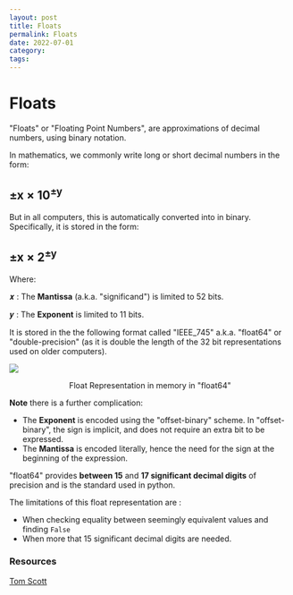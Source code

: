 ```yaml
---
layout: post
title: Floats
permalink: Floats
date: 2022-07-01
category: 
tags: 
---
```


# Floats

"Floats" or "Floating Point Numbers", are approximations of decimal numbers, using binary notation.

In mathematics, we commonly write long or short decimal numbers in the form:

## ±x × 10<sup>±y</sup>

But in all computers, this is automatically converted into in binary. Specifically, it is stored in the form:

## ±x × 2<sup>±y</sup>

Where:

𝒙 : The __Mantissa__ (a.k.a. "significand") is limited to 52 bits.

𝒚 : The __Exponent__ is limited to 11 bits.

It is stored in the the following format called "IEEE_745" a.k.a. "float64" or "double-precision" (as it is double the length of the 32 bit representations used on older computers).

![](https://filedn.eu/ldJhAY64zF58aVds1pK8ovH/IEEE_754_Double_Floating_Point_Forma.svg)

<div align="center">Float Representation in memory in "float64"</div>

__Note__ there is a further complication:

- The __Exponent__  is encoded using the "offset-binary" scheme. In  "offset-binary", the sign is implicit, and does not require an extra bit to be expressed.
- The __Mantissa__ is encoded literally, hence the need for the sign at the beginning of the expression.

"float64" provides __between 15__ and __17 significant decimal digits__ of precision and is the standard used in python.

The limitations of this float representation are :

- When checking equality between seemingly equivalent values and finding `False`
- When more that 15 significant decimal digits are needed.

### Resources

[Tom Scott](https://www.youtube.com/watch?v=PZRI1IfStY0)
